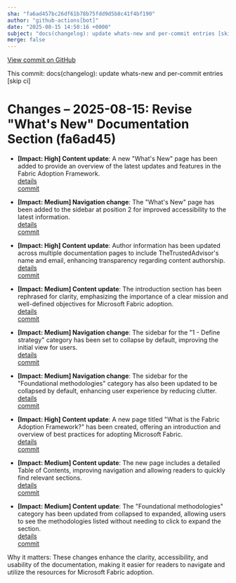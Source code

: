 ```yaml
---
sha: "fa6ad457bc26df61b78b75fdd9d5b8c41f4bf190"
author: "github-actions[bot]"
date: "2025-08-15 14:50:16 +0000"
subject: "docs(changelog): update whats-new and per-commit entries [skip ci]"
merge: false
---
```


[View commit on GitHub](https://github.com/TheTrustedAdvisor/FabricAdoptionFramework/commit/fa6ad457bc26df61b78b75fdd9d5b8c41f4bf190)

This commit: docs(changelog): update whats-new and per-commit entries [skip ci]

# Changes – 2025-08-15: Revise "What's New" Documentation Section (fa6ad45)

- **[Impact: High] Content update**: A new "What's New" page has been added to provide an overview of the latest updates and features in the Fabric Adoption Framework.  
   [details](/docs/about/changes/2025-08-15-5d3dd50c4323d4e25ef0b3e3c9d4d736b9895a47)  
   [commit](https://github.com/TheTrustedAdvisor/FabricAdoptionFramework/commit/5d3dd50c4323d4e25ef0b3e3c9d4d736b9895a47)

- **[Impact: Medium] Navigation change**: The "What's New" page has been added to the sidebar at position 2 for improved accessibility to the latest information.  
   [details](/docs/about/changes/2025-08-15-5d3dd50c4323d4e25ef0b3e3c9d4d736b9895a47)  
   [commit](https://github.com/TheTrustedAdvisor/FabricAdoptionFramework/commit/5d3dd50c4323d4e25ef0b3e3c9d4d736b9895a47)

- **[Impact: High] Content update**: Author information has been updated across multiple documentation pages to include TheTrustedAdvisor's name and email, enhancing transparency regarding content authorship.  
   [details](/docs/about/changes/2025-08-15-5d3dd50c4323d4e25ef0b3e3c9d4d736b9895a47)  
   [commit](https://github.com/TheTrustedAdvisor/FabricAdoptionFramework/commit/5d3dd50c4323d4e25ef0b3e3c9d4d736b9895a47)

- **[Impact: Medium] Content update**: The introduction section has been rephrased for clarity, emphasizing the importance of a clear mission and well-defined objectives for Microsoft Fabric adoption.  
   [details](/docs/about/changes/2025-08-15-5d3dd50c4323d4e25ef0b3e3c9d4d736b9895a47)  
   [commit](https://github.com/TheTrustedAdvisor/FabricAdoptionFramework/commit/5d3dd50c4323d4e25ef0b3e3c9d4d736b9895a47)

- **[Impact: Medium] Navigation change**: The sidebar for the "1 - Define strategy" category has been set to collapse by default, improving the initial view for users.  
   [details](/docs/about/changes/2025-08-15-5d3dd50c4323d4e25ef0b3e3c9d4d736b9895a47)  
   [commit](https://github.com/TheTrustedAdvisor/FabricAdoptionFramework/commit/5d3dd50c4323d4e25ef0b3e3c9d4d736b9895a47)

- **[Impact: Medium] Navigation change**: The sidebar for the "Foundational methodologies" category has also been updated to be collapsed by default, enhancing user experience by reducing clutter.  
   [details](/docs/about/changes/2025-08-15-5d3dd50c4323d4e25ef0b3e3c9d4d736b9895a47)  
   [commit](https://github.com/TheTrustedAdvisor/FabricAdoptionFramework/commit/5d3dd50c4323d4e25ef0b3e3c9d4d736b9895a47)

- **[Impact: High] Content update**: A new page titled "What is the Fabric Adoption Framework?" has been created, offering an introduction and overview of best practices for adopting Microsoft Fabric.  
   [details](/docs/about/changes/2025-08-15-5d3dd50c4323d4e25ef0b3e3c9d4d736b9895a47)  
   [commit](https://github.com/TheTrustedAdvisor/FabricAdoptionFramework/commit/5d3dd50c4323d4e25ef0b3e3c9d4d736b9895a47)

- **[Impact: Medium] Content update**: The new page includes a detailed Table of Contents, improving navigation and allowing readers to quickly find relevant sections.  
   [details](/docs/about/changes/2025-08-15-5d3dd50c4323d4e25ef0b3e3c9d4d736b9895a47)  
   [commit](https://github.com/TheTrustedAdvisor/FabricAdoptionFramework/commit/5d3dd50c4323d4e25ef0b3e3c9d4d736b9895a47)

- **[Impact: Medium] Content update**: The "Foundational methodologies" category has been updated from collapsed to expanded, allowing users to see the methodologies listed without needing to click to expand the section.  
   [details](/docs/about/changes/2025-08-15-5d3dd50c4323d4e25ef0b3e3c9d4d736b9895a47)  
   [commit](https://github.com/TheTrustedAdvisor/FabricAdoptionFramework/commit/5d3dd50c4323d4e25ef0b3e3c9d4d736b9895a47)

Why it matters: These changes enhance the clarity, accessibility, and usability of the documentation, making it easier for readers to navigate and utilize the resources for Microsoft Fabric adoption.
